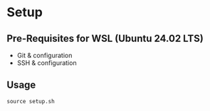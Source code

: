 # Setup

## Pre-Requisites for WSL (Ubuntu 24.02 LTS)

- Git & configuration
- SSH & configuration

## Usage

```shell
source setup.sh
```
